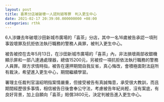 ```yaml
---
layout: post
title: 喜茶分店被破壞一人認刑毀等罪　判入更生中心
date: 2021-02-17 20:39:08.000000000 +08:00
categories: rthk
---
```


6人涉嫌去年破壞沙田新城市廣場的「喜茶」分店，其中一名16歲被告承認一項刑事毀壞罪及抗拒依法執行職務的警務人員罪，被判入更生中心。

被告被控在去年5月13日，在沙田新城市廣場的「喜茶」內，非法損壞兩部收銀機顯示屏和一部八達通處理器，總值15200元，另被控一項抗拒依法執行職務的警務人員罪。辯方求情時指，被告在還押期間自我反省，真心悔改，會積極面對法庭所有裁決，希望進入更生中心，期間繼續學習。

署理主任裁判官溫紹明指案情嚴重，但接受被告有真誠悔意，承受很大教訓，而且期間經歷很多事情，相信被告日後會奉公守法，考慮被告年紀尚輕，沒有案底，有良好背景，加上自願向「喜茶」賠償3800元，決定判被告進入更生中心。
